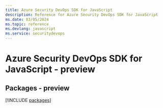 ```yaml
---
title: Azure Security DevOps SDK for JavaScript
description: Reference for Azure Security DevOps SDK for JavaScript
ms.date: 03/05/2024
ms.topic: reference
ms.devlang: javascript
ms.service: securitydevops
---
```

# Azure Security DevOps SDK for JavaScript - preview
## Packages - preview
[!INCLUDE [packages](security-devops-index.md)]